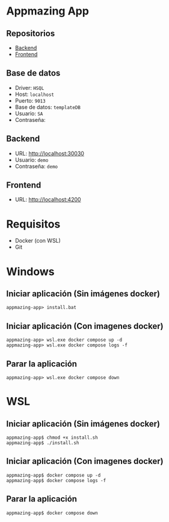 # Appmazing App
## Repositorios
* [Backend](https://github.com/CampusDual/appmazing-back)
* [Frontend](https://github.com/CampusDual/appmazing-front)
## Base de datos
* Driver: `HSQL`
* Host: `localhost`
* Puerto: `9013`
* Base de datos: `templateDB`
* Usuario: `SA`
* Contraseña: ` `
## Backend
* URL: [http://localhost:30030](http://localhost:30030)
* Usuario: `demo`
* Contraseña: `demo`
## Frontend
* URL: [http://localhost:4200](http://localhost:4200)

# Requisitos
* Docker (con WSL)
* Git

# Windows
## Iniciar aplicación (Sin imágenes docker)
```
appmazing-app> install.bat
```
## Iniciar aplicación (Con imagenes docker)
```
appmazing-app> wsl.exe docker compose up -d
appmazing-app> wsl.exe docker compose logs -f
```
## Parar la aplicación 
```
appmazing-app> wsl.exe docker compose down
```

# WSL
## Iniciar aplicación (Sin imágenes docker)
```
appmazing-app$ chmod +x install.sh
appmazing-app$ ./install.sh
```
## Iniciar aplicación (Con imagenes docker)
```
appmazing-app$ docker compose up -d
appmazing-app$ docker compose logs -f
```
## Parar la aplicación
```
appmazing-app$ docker compose down
```
